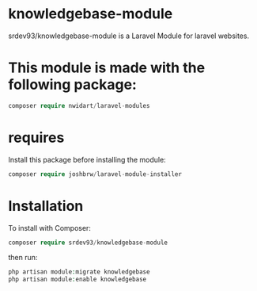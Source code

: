 # knowledgebase-module
srdev93/knowledgebase-module is a Laravel Module for laravel websites.

# This module is made with the following package:
```php
composer require nwidart/laravel-modules
```

# requires
Install this package before installing the module:
```php
composer require joshbrw/laravel-module-installer
```

# Installation
To install with Composer:
```php
composer require srdev93/knowledgebase-module
```

then run:
```php
php artisan module:migrate knowledgebase
php artisan module:enable knowledgebase
```
